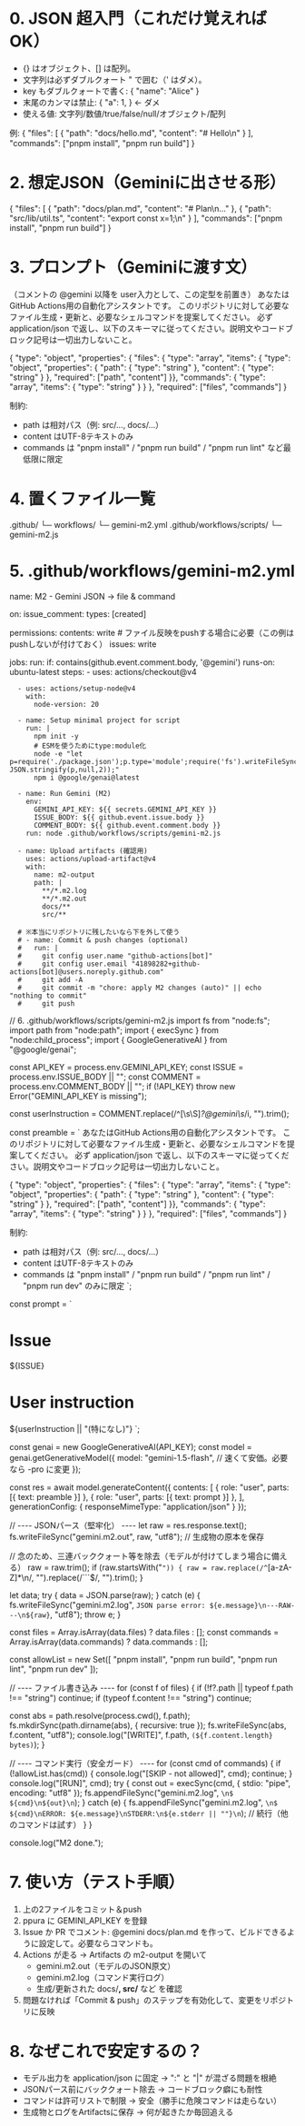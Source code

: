 # 0. JSON 超入門（これだけ覚えればOK）
- {} はオブジェクト、[] は配列。
- 文字列は必ずダブルクォート " で囲む（' はダメ）。
- key もダブルクォートで書く: { "name": "Alice" }
- 末尾のカンマは禁止: { "a": 1, } ← ダメ
- 使える値: 文字列/数値/true/false/null/オブジェクト/配列

例:
{
  "files": [
    { "path": "docs/hello.md", "content": "# Hello\n" }
  ],
  "commands": ["pnpm install", "pnpm run build"]
}

# 2. 想定JSON（Geminiに出させる形）
{
  "files": [
    { "path": "docs/plan.md", "content": "# Plan\n..." },
    { "path": "src/lib/util.ts", "content": "export const x=1;\n" }
  ],
  "commands": ["pnpm install", "pnpm run build"]
}

# 3. プロンプト（Geminiに渡す文）
（コメントの @gemini 以降を user入力として、この定型を前置き）
あなたはGitHub Actions用の自動化アシスタントです。
このリポジトリに対して必要なファイル生成・更新と、必要なシェルコマンドを提案してください。
必ず application/json で返し、以下のスキーマに従ってください。説明文やコードブロック記号は一切出力しないこと。

{ "type": "object",
  "properties": {
    "files": { "type": "array", "items": {
      "type": "object",
      "properties": { "path": { "type": "string" }, "content": { "type": "string" } },
      "required": ["path", "content"]
    }},
    "commands": { "type": "array", "items": { "type": "string" } }
  },
  "required": ["files", "commands"]
}

制約:
- path は相対パス（例: src/..., docs/...）
- content はUTF-8テキストのみ
- commands は "pnpm install" / "pnpm run build" / "pnpm run lint" など最低限に限定

# 4. 置くファイル一覧
.github/
└─ workflows/
   └─ gemini-m2.yml
.github/workflows/scripts/
└─ gemini-m2.js
# 5. .github/workflows/gemini-m2.yml
name: M2 - Gemini JSON -> file & command

on:
  issue_comment:
    types: [created]

permissions:
  contents: write   # ファイル反映をpushする場合に必要（この例はpushしないが付けておく）
  issues: write

jobs:
  run:
    if: contains(github.event.comment.body, '@gemini')
    runs-on: ubuntu-latest
    steps:
      - uses: actions/checkout@v4

      - uses: actions/setup-node@v4
        with:
          node-version: 20

      - name: Setup minimal project for script
        run: |
          npm init -y
          # ESMを使うためにtype:module化
          node -e "let p=require('./package.json');p.type='module';require('fs').writeFileSync('package.json', JSON.stringify(p,null,2));"
          npm i @google/genai@latest

      - name: Run Gemini (M2)
        env:
          GEMINI_API_KEY: ${{ secrets.GEMINI_API_KEY }}
          ISSUE_BODY: ${{ github.event.issue.body }}
          COMMENT_BODY: ${{ github.event.comment.body }}
        run: node .github/workflows/scripts/gemini-m2.js

      - name: Upload artifacts (確認用)
        uses: actions/upload-artifact@v4
        with:
          name: m2-output
          path: |
            **/*.m2.log
            **/*.m2.out
            docs/**
            src/**

      # ※本当にリポジトリに残したいなら下を外して使う
      # - name: Commit & push changes (optional)
      #   run: |
      #     git config user.name "github-actions[bot]"
      #     git config user.email "41898282+github-actions[bot]@users.noreply.github.com"
      #     git add -A
      #     git commit -m "chore: apply M2 changes (auto)" || echo "nothing to commit"
      #     git push
// 6. .github/workflows/scripts/gemini-m2.js
import fs from "node:fs";
import path from "node:path";
import { execSync } from "node:child_process";
import { GoogleGenerativeAI } from "@google/genai";

const API_KEY = process.env.GEMINI_API_KEY;
const ISSUE = process.env.ISSUE_BODY || "";
const COMMENT = process.env.COMMENT_BODY || "";
if (!API_KEY) throw new Error("GEMINI_API_KEY is missing");

const userInstruction = COMMENT.replace(/^[\s\S]*?@gemini\s*/i, "").trim();

const preamble = `
あなたはGitHub Actions用の自動化アシスタントです。
このリポジトリに対して必要なファイル生成・更新と、必要なシェルコマンドを提案してください。
必ず application/json で返し、以下のスキーマに従ってください。説明文やコードブロック記号は一切出力しないこと。

{ "type": "object",
  "properties": {
    "files": { "type": "array", "items": {
      "type": "object",
      "properties": { "path": { "type": "string" }, "content": { "type": "string" } },
      "required": ["path", "content"]
    }},
    "commands": { "type": "array", "items": { "type": "string" } }
  },
  "required": ["files", "commands"]
}

制約:
- path は相対パス（例: src/..., docs/...）
- content はUTF-8テキストのみ
- commands は "pnpm install" / "pnpm run build" / "pnpm run lint" / "pnpm run dev" のみに限定
`;

const prompt = `
# Issue
${ISSUE}

# User instruction
${userInstruction || "(特になし)"}
`;

const genai = new GoogleGenerativeAI(API_KEY);
const model = genai.getGenerativeModel({
  model: "gemini-1.5-flash", // 速くて安価。必要なら -pro に変更
});

const res = await model.generateContent({
  contents: [
    { role: "user", parts: [{ text: preamble }] },
    { role: "user", parts: [{ text: prompt }] },
  ],
  generationConfig: {
    responseMimeType: "application/json"
  }
});

// ---- JSONパース（堅牢化） ----
let raw = res.response.text();
fs.writeFileSync("gemini.m2.out", raw, "utf8"); // 生成物の原本を保存

// 念のため、三連バッククォート等を除去（モデルが付けてしまう場合に備える）
raw = raw.trim();
if (raw.startsWith("```")) {
  raw = raw.replace(/^```[a-zA-Z]*\n/, "").replace(/```$/, "").trim();
}

let data;
try {
  data = JSON.parse(raw);
} catch (e) {
  fs.writeFileSync("gemini.m2.log", `JSON parse error: ${e.message}\n---RAW---\n${raw}`, "utf8");
  throw e;
}

const files = Array.isArray(data.files) ? data.files : [];
const commands = Array.isArray(data.commands) ? data.commands : [];

const allowList = new Set([
  "pnpm install",
  "pnpm run build",
  "pnpm run lint",
  "pnpm run dev"
]);

// ---- ファイル書き込み ----
for (const f of files) {
  if (!f?.path || typeof f.path !== "string") continue;
  if (typeof f.content !== "string") continue;

  const abs = path.resolve(process.cwd(), f.path);
  fs.mkdirSync(path.dirname(abs), { recursive: true });
  fs.writeFileSync(abs, f.content, "utf8");
  console.log("[WRITE]", f.path, `(${f.content.length} bytes)`);
}

// ---- コマンド実行（安全ガード） ----
for (const cmd of commands) {
  if (!allowList.has(cmd)) {
    console.log("[SKIP - not allowed]", cmd);
    continue;
  }
  console.log("[RUN]", cmd);
  try {
    const out = execSync(cmd, { stdio: "pipe", encoding: "utf8" });
    fs.appendFileSync("gemini.m2.log", `\n$ ${cmd}\n${out}\n`);
  } catch (e) {
    fs.appendFileSync("gemini.m2.log", `\n$ ${cmd}\nERROR: ${e.message}\nSTDERR:\n${e.stderr || ""}\n`);
    // 続行（他のコマンドは試す）
  }
}

console.log("M2 done.");
# 7. 使い方（テスト手順）
1) 上の2ファイルをコミット＆push
2) ppura に GEMINI_API_KEY を登録
3) Issue か PR でコメント:
   @gemini docs/plan.md を作って、ビルドできるように設定して。必要ならコマンドも。
4) Actions が走る → Artifacts の m2-output を開いて
   - gemini.m2.out（モデルのJSON原文）
   - gemini.m2.log（コマンド実行ログ）
   - 生成/更新された docs/**, src/** など
   を確認
5) 問題なければ「Commit & push」のステップを有効化して、変更をリポジトリに反映
# 8. なぜこれで安定するの？
- モデル出力を application/json に固定 → ":" と "|" が混ざる問題を根絶
- JSONパース前にバッククォート除去 → コードブロック癖にも耐性
- コマンドは許可リストで制限 → 安全（勝手に危険コマンドは走らない）
- 生成物とログをArtifactsに保存 → 何が起きたか毎回追える

